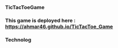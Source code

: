 ### TicTacToeGame

### This game is deployed here : https://ahmar46.github.io/TicTacToe_Game

### Technolog